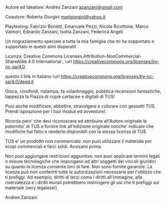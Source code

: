 Autore ed Ideatore: Andres Zanzani azanzani@gmail.com


Coautore: Roberta Giorgini madgiorgini@yahoo.it



Playtesting: Fabrizio Bonetti, Emanuele Pezzi, Nicola Ricottone, Marco
Valmori, Edoardo Zanzani, Isotta Zanzani, Federica Angeli


Un ringraziamento speciale a tutta la mia famiglia che mi ha sopportato
e supportato in questi anni disperati!



Licenza: Creative Commons Licenses,Attribution-NonCommercial-ShareAlike 4.0 International , \url https://creativecommons.org/licenses/by-nc-sa/4.0

questo il link in italiano \url https://creativecommons.org/licenses/by-nc-sa/4.0/deed.it

Gioca, condividi, ristampa, fa volantinaggio, pubblica recensioni fantastiche, tappezza la Piazza di copie cartacee e digitali di TUS!

Puoi anche modificare, abbellire, stravolgere e colorare con gessetti TUS. Prendi ispirazione per i tuoi moduli ed avventure!.

Ricorda pero' che devi riconoscere ed attribuire all'Autore originale la paternita' di TUS e fornire link all'edizione originale nonche' indicare che modifiche hai fatto e renderle disponibili con la stessa licenza di TUS


TUS e' un prodotto non commerciale: non puoi utilizzare il materiale per scopi commerciali e farci soldi. Avvisami prima.


Non puoi aggiungere restrizioni aggiuntive: non puoi applicare termini legali o misure tecnologiche che impongano ad altri soggetti dei vincoli giuridici su quanto la licenza consente loro di fare. Non sono fornite garanzie. La licenza può non conferirti tutte le autorizzazioni necessarie per l'utilizzo che ti prefiggi. Ad esempio, diritti di terzi come i diritti all'immagine, alla riservatezza e i diritti morali potrebbero restringere gli usi che ti prefiggi sul materiale (very legalese!).



Andres Zanzani